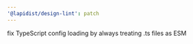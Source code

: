 ```yaml
---
'@lapidist/design-lint': patch
---
```


fix TypeScript config loading by always treating .ts files as ESM
